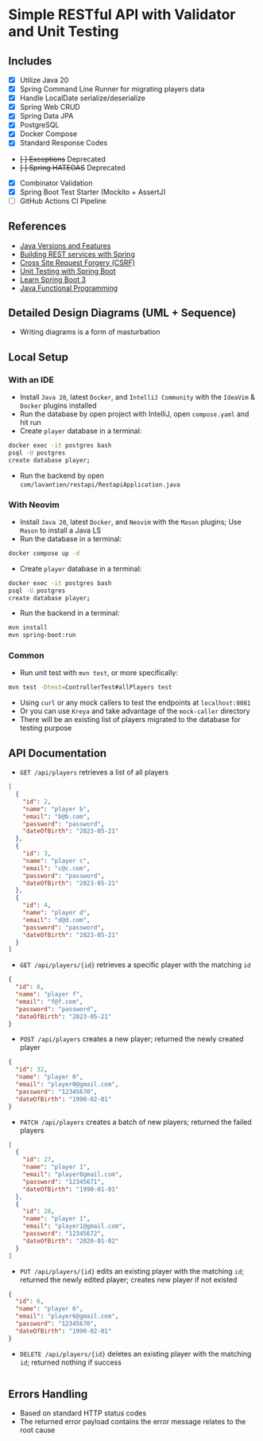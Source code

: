 # Simple RESTful API with Validator and Unit Testing

## Includes

- [x] Utilize Java 20
- [x] Spring Command Line Runner for migrating players data
- [x] Handle LocalDate serialize/deserialize
- [x] Spring Web CRUD
- [x] Spring Data JPA
- [x] PostgreSQL
- [x] Docker Compose
- [x] Standard Response Codes
- ~~[ ] Exceptions~~ Deprecated
- ~~[ ] Spring HATEOAS~~ Deprecated
- [x] Combinator Validation
- [x] Spring Boot Test Starter (Mockito + AssertJ)
- [ ] GitHub Actions CI Pipeline

## References

- [Java Versions and Features](https://www.marcobehler.com/guides/a-guide-to-java-versions-and-features)
- [Building REST services with Spring](https://spring.io/guides/tutorials/rest/)
- [Cross Site Request Forgery (CSRF)](https://docs.spring.io/spring-security/reference/servlet/exploits/csrf.html#servlet-csrf-configure-disable)
- [Unit Testing with Spring Boot](https://reflectoring.io/unit-testing-spring-boot/)
- [Learn Spring Boot 3](https://youtu.be/-mwpoE0x0JQ)
- [Java Functional Programming](https://youtu.be/VRpHdSFWGPs)

## Detailed Design Diagrams (UML + Sequence)

- Writing diagrams is a form of masturbation

## Local Setup

### With an IDE

- Install `Java 20`, latest `Docker`, and `IntelliJ Community`
  with the `IdeaVim` & `Docker` plugins installed
- Run the database by open project with IntelliJ, open `compose.yaml` and hit run
- Create `player` database in a terminal:

```bash
docker exec -it postgres bash
psql -U postgres
create database player;
```

- Run the backend by open `com/lavantien/restapi/RestapiApplication.java`

### With Neovim

- Install `Java 20`, latest `Docker`, and `Neovim` with the `Mason` plugins;
  Use `Mason` to install a Java LS
- Run the database in a terminal:

```bash
docker compose up -d
```

- Create `player` database in a terminal:

```bash
docker exec -it postgres bash
psql -U postgres
create database player;
```

- Run the backend in a terminal:

```bash
mvn install
mvn spring-boot:run
```

### Common

- Run unit test with `mvn test`, or more specifically:

```bash
mvn test -Dtest=ControllerTest#allPlayers test
```

- Using `curl` or any mock callers to test the endpoints at `localhost:8081`
- Or you can use `Kreya` and take advantage of the `mock-caller` directory
- There will be an existing list of players migrated to the database
  for testing purpose

## API Documentation

- `GET /api/players` retrieves a list of all players

```json
[
  {
    "id": 2,
    "name": "player b",
    "email": "b@b.com",
    "password": "password",
    "dateOfBirth": "2023-05-21"
  },
  {
    "id": 3,
    "name": "player c",
    "email": "c@c.com",
    "password": "password",
    "dateOfBirth": "2023-05-21"
  },
  {
    "id": 4,
    "name": "player d",
    "email": "d@d.com",
    "password": "password",
    "dateOfBirth": "2023-05-21"
  }
]
```

- `GET /api/players/{id}` retrieves a specific player with the matching `id`

```json
{
  "id": 6,
  "name": "player f",
  "email": "f@f.com",
  "password": "password",
  "dateOfBirth": "2023-05-21"
}
```

- `POST /api/players` creates a new player; returned the newly created player

```json
{
  "id": 32,
  "name": "player 0",
  "email": "player0@gmail.com",
  "password": "12345670",
  "dateOfBirth": "1990-02-01"
}
```

- `PATCH /api/players` creates a batch of new players;
  returned the failed players

```json
[
  {
    "id": 27,
    "name": "player 1",
    "email": "player0gmail.com",
    "password": "12345671",
    "dateOfBirth": "1990-01-01"
  },
  {
    "id": 28,
    "name": "player 1",
    "email": "player1@gmail.com",
    "password": "12345672",
    "dateOfBirth": "2020-01-02"
  }
]
```

- `PUT /api/players/{id}` edits an existing player with the matching `id`;
  returned the newly edited player; creates new player if not existed

```json
{
  "id": 6,
  "name": "player 6",
  "email": "player6@gmail.com",
  "password": "12345670",
  "dateOfBirth": "1990-02-01"
}
```

- `DELETE /api/players/{id}` deletes an existing player with the matching `id`;
  returned nothing if success

```json

```

## Errors Handling

- Based on standard HTTP status codes
- The returned error payload contains the error message relates to the root cause
